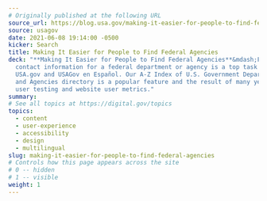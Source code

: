 ```yaml
---
# Originally published at the following URL
source_url: https://blog.usa.gov/making-it-easier-for-people-to-find-federal-agencies
source: usagov
date: 2021-06-08 19:14:00 -0500
kicker: Search
title: Making It Easier for People to Find Federal Agencies
deck: "**Making It Easier for People to Find Federal Agencies**&mdash;Finding
  contact information for a federal department or agency is a top task at
  USA.gov and USAGov en Español. Our A-Z Index of U.S. Government Departments
  and Agencies directory is a popular feature and the result of many years of
  user testing and website user metrics."
summary: 
# See all topics at https://digital.gov/topics
topics:
  - content
  - user-experience
  - accessibility
  - design
  - multilingual
slug: making-it-easier-for-people-to-find-federal-agencies
# Controls how this page appears across the site
# 0 -- hidden
# 1 -- visible
weight: 1
---
```

